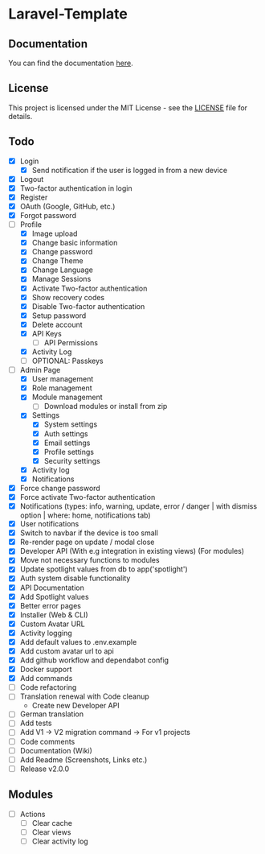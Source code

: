 # Laravel-Template

## Documentation

You can find the documentation [here](https://docs.cyanfox.de/docs/laravel-template).

## License

This project is licensed under the MIT License - see the [LICENSE](LICENSE) file for details.

## Todo

- [x] Login
    - [x] Send notification if the user is logged in from a new device
- [x] Logout
- [x] Two-factor authentication in login
- [x] Register
- [x] OAuth (Google, GitHub, etc.)
- [x] Forgot password
- [ ] Profile
    - [x] Image upload
    - [x] Change basic information
    - [x] Change password
    - [x] Change Theme
    - [x] Change Language
    - [x] Manage Sessions
    - [x] Activate Two-factor authentication
    - [x] Show recovery codes
    - [x] Disable Two-factor authentication
    - [x] Setup password
    - [x] Delete account
    - [x] API Keys
        - [ ] API Permissions
    - [x] Activity Log
    - [ ] OPTIONAL: Passkeys
- [ ] Admin Page
    - [x] User management
    - [x] Role management
    - [x] Module management
      - [ ] Download modules or install from zip
    - [x] Settings
        - [x] System settings
        - [x] Auth settings
        - [x] Email settings
        - [x] Profile settings
        - [x] Security settings
    - [x] Activity log
    - [x] Notifications
- [x] Force change password
- [x] Force activate Two-factor authentication
- [x] Notifications (types: info, warning, update, error / danger | with dismiss option | where: home, notifications tab)
- [x] User notifications
- [x] Switch to navbar if the device is too small
- [x] Re-render page on update / modal close
- [x] Developer API (With e.g integration in existing views) (For modules)
- [x] Move not necessary functions to modules
- [x] Update spotlight values from db to app('spotlight')
- [x] Auth system disable functionality
- [x] API Documentation
- [x] Add Spotlight values
- [x] Better error pages
- [x] Installer (Web & CLI)
- [x] Custom Avatar URL
- [x] Activity logging
- [x] Add default values to .env.example
- [x] Add custom avatar url to api
- [x] Add github workflow and dependabot config
- [x] Docker support
- [x] Add commands
- [ ] Code refactoring
- [ ] Translation renewal with Code cleanup <br>
  - Create new Developer API
- [ ] German translation
- [ ] Add tests
- [ ] Add V1 -> V2 migration command -> For v1 projects
- [ ] Code comments
- [ ] Documentation (Wiki)
- [ ] Add Readme (Screenshots, Links etc.)
- [ ] Release v2.0.0

## Modules

- [ ] Actions
    - [ ] Clear cache
    - [ ] Clear views
    - [ ] Clear activity log

